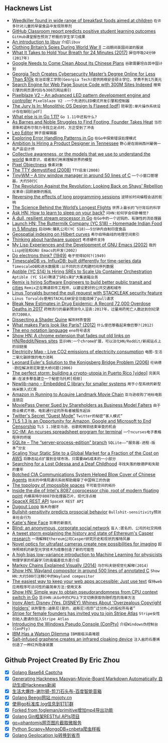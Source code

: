## Hacknews List


- [Weedkiller found in wide range of breakfast foods aimed at children](https://www.theguardian.com/environment/2018/aug/16/weedkiller-cereal-monsanto-roundup-childrens-food)  `在许多针对儿童的早餐食品中发现除草剂`
- [GitHub Classroom report predicts positive student learning outcomes](https://blog.github.com/2018-08-15-classroom-report-predicts-positive-student-learning-outcomes/)  `GitHub课堂报告预测了积极的学生学习成果`
- [An introduction to libuv](https://nikhilm.github.io/uvbook/)  `介绍libuv`
- [Clothing Britain’s Spies During World War II](https://daily.jstor.org/clothing-britains-spies-wwii/)  `二战期间英国间谍的服装`
- [What It Takes to Hold Your Breath for 24 Minutes (2017)](https://www.wired.com/story/what-it-takes-to-hold-your-breath-for-24-minutes-yeah-its-a-thing/)  `屏住呼吸24分钟(2017年)`
- [Google Needs to Come Clean About Its Chinese Plans](https://www.eff.org/deeplinks/2018/08/google-needs-come-clean-about-its-chinese-plans)  `谷歌需要坦白其中国计划`
- [Georgia Tech Creates Cybersecurity Master’s Degree Online for Less Than $10k](https://www.news.gatech.edu/2018/08/08/georgia-tech-creates-cybersecurity-masters-degree-online-less-10000)  `佐治亚理工学院(Georgia Tech)提供网络安全硕士学位，学费不到1万美元`
- [Search Engine for Web Page Source Code with 300M Sites Indexed](https://publicwww.com/)  `搜索引擎的网页源代码与300万网站索引`
- [Pixelblaze V2 – An advanced LED pattern development engine and controller](https://www.bhencke.com/pixelblaze/)  `Pixelblaze V2 -一个先进的LED模式开发引擎和控制器`
- [The Jury Is In: Monolithic OS Design Is Flawed [pdf]](http://ts.data61.csiro.au/publications/csiro_full_text/Biggs_LH_18.pdf)  `陪审团:单片操作系统设计存在缺陷[pdf]`
- [What else is in Go 1.11?](https://talks.godoc.org/github.com/mvdan/talks/2018/go1.11.slide#1)  `Go 1.11中还有什么?`
- [As Barnes and Noble Struggles to Find Footing, Founder Takes Heat](https://www.nytimes.com/2018/08/12/business/media/barnes-noble-leonard-riggio.html)  `当巴恩斯和诺布尔努力寻找立足点时，方正受到了冲击`
- [Leo Editor](https://www.leoeditor.com/)  `狮子座编辑器`
- [Exploring Error Handling Patterns in Go](https://8thlight.com/blog/kyle-krull/2018/08/13/exploring-error-handling-patterns-in-go.html)  `在Go中探索错误处理模式`
- [Ambition Is Hiring a Product Designer in Tennessee](https://ambition.com/career/opportunity/product-designer/)  `野心是在田纳西州雇佣一名产品设计师`
- [Collective awareness, or the models that we use to understand the world](https://www.edge.org/conversation/j_doyne_farmer-collective-awareness)  `集体意识，或者我们用来理解世界的模型`
- [Pixel Objectness](http://vision.cs.utexas.edu/projects/pixelobjectness/)  `像素对象`
- [The TTY demystified (2008)](https://www.linusakesson.net/programming/tty/)  `TTY启发(2008)`
- [TinyWM – A tiny window manager in around 50 lines of C](http://incise.org/tinywm.html)  `一个小窗口管理器，大约50行C`
- [The Revolution Against the Revolution: Looking Back on Shays’ Rebellion](https://www.city-journal.org/html/shays-rebellion-16041.html)  `反革命:回顾谢斯的叛乱`
- [Reversing the effects of long programming sessions](https://www.poppastring.com/blog/ReversingTheEffectsOfLongProgrammingSessions.aspx)  `逆转长时间编程会话的影响`
- [The Science Behind the World’s Longest Flights](https://www.wsj.com/articles/the-science-behind-the-worlds-longest-flights-1534339076)  `世界上最长的飞行背后的科学`
- [Ask HN: How to learn to sleep on your back?](item?id=17773227)  `问HN:如何学会仰卧睡觉?`
- [A dull, resilient stream processor in Go](https://github.com/Jeffail/benthos)  `在Go中的一个迟钝的、有弹性的流处理器`
- [Launch HN: The Buttermilk  Company (YC S18) – Homemade Indian Food in 5 Minutes](item?id=17767789)  `启动HN:酪乳公司(YC S18)——5分钟内自制印度食品`
- [Geospatial indexing on Hilbert curves](https://blog.zen.ly/geospatial-indexing-on-hilbert-curves-2379b929addc)  `希尔伯特曲线的地理空间索引`
- [Thinking about hardware support](https://www.cloudatomiclab.com/hardware/)  `考虑硬件支持`
- [My Lisp Experiences and the Development of GNU Emacs (2002)](https://www.gnu.org/gnu/rms-lisp.en.html)  `我的Lisp经验和GNU Emacs的开发(2002)`
- [Do electrons think? (1949)](https://quantumlifescience.wordpress.com/2014/04/10/do-electrons-think-erwin-schrodinger-bbc-1949/)  `电子觉得如何?(1949)`
- [TimescaleDB vs. InfluxDB: built differently for time-series data](https://blog.timescale.com/timescaledb-vs-influxdb-for-time-series-data-timescale-influx-sql-nosql-36489299877)  `TimescaleDB和进水数据库:以不同的方式构建时间序列数据`
- [Aptible (YC S14) Is Hiring SREs to Scale Up Container Orchestration](https://jobs.lever.co/aptible/cdc31a4d-e488-439d-96ff-898386bcdbdb)  `Aptible (YC S14)聘请了SREs来扩大集装箱业务`
- [Remix is hiring Software Engineers to build better public transit and cities](https://jobs.lever.co/remix/85754b42-d084-4457-b9a6-4555332c3ee4?lever-origin=applied&amp;lever-source%5B%5D=hackernews)  `Remix正在聘请软件工程师，以建设更好的公共交通和城市`
- [Linus Torvalds burned the pull request with STACKLEAK security feature](https://lore.kernel.org/lkml/20180813214328.GA15137@beast/T/#u)  `Linus Torvalds使用STACKLEAK安全功能烧掉了pull请求`
- [Bleak New Estimates in Drug Epidemic: A Record 72,000 Overdose Deaths in 2017](https://www.nytimes.com/2018/08/15/upshot/opioids-overdose-deaths-rising-fentanyl.html)  `药物流行的最新预测令人沮丧:2017年，过量用药死亡人数达到创纪录的72000人`
- [Dissecting a Shader Quine](https://gpfault.net/posts/shader-quine.txt.html)  `解剖材质奎因`
- [What makes Paris look like Paris? (2012)](https://cacm.acm.org/magazines/2015/12/194622-what-makes-paris-look-like-paris/fulltext)  `什么使巴黎看起来像巴黎?(2012)`
- [The eno notation language](https://eno-lang.org/)  `eno符号语言`
- [Show HN: A chrome extension that fades out old links on HN/Reddit/News sites](https://chrome.google.com/webstore/detail/fresh-fresh/ileahjmkefakkiimcocmnoppbnkpehfp)  `显示HN:一个chrome扩展，可以淡化HN/Reddit/新闻站点上的旧链接`
- [Electricity Map - Live CO2 emissions of electricity consumption](https://www.electricitymap.org/)  `电图-生活二氧化碳排放的电力消耗`
- [Leonard Euler&#39;s Solution to the Konigsberg Bridge Problem (2006)](https://www.maa.org/press/periodicals/convergence/leonard-eulers-solution-to-the-konigsberg-bridge-problem)  `伦纳德·欧拉解决哥尼斯堡大桥问题(2006)`
- [The perfect storm: building a crypto-utopia in Puerto Rico [video]](https://www.theguardian.com/changingmediasummit/video/2018/aug/09/the-perfect-storm-building-a-crypto-utopia-in-puerto-rico-video)  `完美风暴:在波多黎各建立一个秘密乌托邦[视频]`
- [Newlib-nano – Embedded C library for smaller systems](https://keithp.com/newlib-nano/)  `用于小型系统的新型纳米嵌入式C库`
- [Amazon in Running to Acquire Landmark Movie Chain](https://www.bloomberg.com/news/articles/2018-08-16/amazon-is-said-to-be-in-running-to-acquire-landmark-movie-chain)  `亚马逊收购了地标电影连锁店`
- [MoviePass Owner Sued by Shareholders as Business Model Falters](https://www.bloomberg.com/news/articles/2018-08-15/moviepass-owner-sued-by-shareholders-as-business-model-falters)  `由于商业模式不稳，电影通行证的所有者被股东起诉`
- [Twitter&#39;s Secret “Guest Mode”](https://shkspr.mobi/blog/2018/08/twitters-secret-guest-mode/)  `Twitter的秘密“客人模式”`
- [TLS 1.3 Is an Opportunity for Amazon, Google and Microsoft to End Censorship](https://www.privateinternetaccess.com/blog/2018/08/tls-1-3-is-coming-an-opportunity-for-amazon-google-and-microsoft-to-end-censorship/)  `TLS 1.3是亚马逊、谷歌和微软结束审查的机会`
- [SC-IM: An ncurses spreadsheet program for terminal](https://github.com/andmarti1424/sc-im)  `一个ncurses电子表格程序的终端`
- [SQLite – The “server-process-edition” branch](https://sqlite.org/src/artifact/0c6bc6f55191b690)  `SQLite——“服务器-进程-版本”分支`
- [Scaling Your Static Site to a Global Market for a Fraction of the Cost on AWS](https://medium.com/@elliot_f/scaling-your-static-site-to-a-global-market-for-a-fraction-of-the-cost-on-aws-12d23f30f877)  `将静态站点扩展到全球市场，只需要AWS成本的一小部分`
- [Searching for a Lost Odessa and a Deaf Childhood](https://www.nytimes.com/2018/08/09/magazine/searching-for-a-lost-odessa-and-a-deaf-childhood.html)  `寻找失落的敖德萨和失聪的童年`
- [Botched CIA Communications System Helped Blow Cover of Chinese Agents](https://foreignpolicy.com/2018/08/15/botched-cia-communications-system-helped-blow-cover-chinese-agents-intelligence/)  `拙劣的中情局通讯系统帮助揭穿了中国特工的伪装`
- [The topology of impossible spaces](http://www.ams.org/publicoutreach/feature-column/fc-2014-10)  `不可能空间的拓扑`
- [Inside the die of Intel&#39;s 8087 coprocessor chip, root of modern floating point](http://www.righto.com/2018/08/inside-die-of-intels-8087-coprocessor.html)  `内模英特尔8087协处理器芯片，现代浮点根`
- [SpaceX REST API](https://github.com/r-spacex/SpaceX-API)  `SpaceX REST API`
- [Dugout Loop](https://www.boringcompany.com/dugout)  `独木舟循环`
- [Bullshit-sensitivity predicts prosocial behavior](http://journals.plos.org/plosone/article?id=10.1371/journal.pone.0201474)  `Bullshit-sensitivity预测亲社会行为`
- [Katie&#39;s New Face](https://www.nationalgeographic.com/magazine/2018/09/face-transplant-katie-stubblefield-story-identity-surgery-science/)  `凯蒂的新面孔`
- [Blind: an anonymous, corporate social network](https://techcrunch.com/2018/08/11/blind-loyalty/)  `盲人:匿名的、公司的社交网络`
- [A tweet storm explaining the history and state of Ethereum&#39;s Casper research](https://twitter.com/VitalikButerin/status/1029900695925706753)  `一场解释Ethereum公司Casper研究历史和现状的推特风暴`
- [Novel optics for ultrafast cameras create new possibilities for imaging](http://news.mit.edu/2018/novel-optics-ultrafast-cameras-create-new-possibilities-imaging-0813)  `超快照相机的新型光学技术为成像创造了新的可能性`
- [A high bias low-variance introduction to Machine Learning for physicists](http://physics.bu.edu/~pankajm/MLnotebooks.html)  `物理学家的机器学习的高偏差低方差介绍`
- [Markov Chains Explained Visually (2014)](http://setosa.io/ev/markov-chains/)  `马尔科夫链视觉化解释(2014)`
- [Show HN: Wayland compositor in around 500 lines of annotated C](https://gist.github.com/SirCmpwn/ae4d1cdcca97ffeb2c35f0878d75dc17)  `Show HN:大约500行注释C中的Wayland compositor`
- [The easiest way to keep your web apps accessible: Just use text](https://blog.logrocket.com/the-easiest-way-to-keep-your-web-apps-accessible-c2b57506cc2a)  `保持web应用程序可访问性的最简单方法:使用文本`
- [Show HN: Simple way to obtain pseudorandomness from CPU context switch in Go](https://github.com/maxamel/BitGenGo)  `显示HN:从Go中的CPU上下文切换获取伪随机性的简单方法`
- [Irony Alert: Disney (Yes, DISNEY) Whines About &#39;Overzealous Copyright Holders&#39;](https://www.techdirt.com/articles/20180815/01040040434/irony-alert-disney-yes-disney-whines-about-overzealous-copyright-holders.shtml)  `讽刺警告:迪斯尼(是的，迪斯尼)抱怨“过分热心的版权所有者”`
- [Stripe for female founders has invited you to join Stripe Atlas](https://atlas.stripe.com/invite/atlasfemalefounders)  `Stripe女性创始人邀请你加入Stripe Atlas`
- [Introducing the Windows Pseudo Console (ConPty)](https://blogs.msdn.microsoft.com/commandline/2018/08/02/windows-command-line-introducing-the-windows-pseudo-console-conpty/)  `介绍Windows伪控制台(ConPty)`
- [IBM Has a Watson Dilemma](https://www.wsj.com/articles/ibm-bet-billions-that-watson-could-improve-cancer-treatment-it-hasnt-worked-1533961147)  `IBM面临沃森难题`
- [Salt-infused graphene creates an infrared cloaking device](https://arstechnica.com/science/2018/08/salt-infused-graphene-makes-for-a-infrared-cloaking-device/)  `注入盐的石墨烯创造了一种红外隐身装置`

## Github Project Created By Eric Zhou

- [x] [Golang Base64 Captcha](https://github.com/mojocn/base64Captcha)
- [x] [Generating Hacknews Maoyan-Movie-Board Markdown Automatically 自动生成Hacknews新闻](https://github.com/dejavuzhou/md-genie)
- [x] [生活大爆炸-谢尔顿-剪刀石头布-百度智能音箱](https://github.com/mojocn/dueros-bang-game)
- [x] [Golang Beego网站 mojotv.cn](https://github.com/mojocn/www.mojotv.cn)
- [x] [使用go标准库,log信息到钉钉群](https://github.com/mojocn/dooger)
- [x] [Forked from fogleman/primitive增加mp4导出功能](https://github.com/mojocn/primitive)
- [x] [Golang Gin框架RESTful APIs项目](https://github.com/JJJJJJJerk/ezier-golang-web-api-framework)
- [x] [go+phantomjs网页图片截取微服务](https://github.com/mojocn/screen_shot)
- [x] [Python Scrapy+MongoDB+cnbeta爬虫样板](https://github.com/mojocn/scrapy_mongodb_boilerplate_cnbeta)
- [x] [Golang Geolocation Ip转换到省市](https://github.com/mojocn/ip2location)